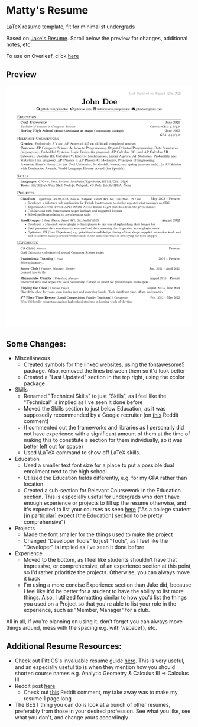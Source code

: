 # Matty's Resume
LaTeX resume template, fit for minimalist undergrads

Based on [Jake's Resume](https://github.com/jakegut/resume). Scroll below the preview for changes, additional notes, etc.

To use on Overleaf, click [here](<NOT DONE BEING UPLOADED YET :)>)

## Preview
![Matty's Resume Preview](<Matty's Resume.png>)

## Some Changes:
- Miscellaneous
  - Created symbols for the linked websites, using the fontawesome5 package. Also, removed the lines between them so it'd look better
  - Created a "Last Updated" section in the top right, using the xcolor package
- Skills
  - Renamed "Technical Skills" to just "Skills", as I feel like the "Technical" is implied as I've seen it done before
  - Moved the Skills section to just below Education, as it was supposedly recommended by a Google recruiter (on [this](https://www.reddit.com/r/csMajors/comments/mzrt2s/comment/gw37pzx/?utm_source=share&utm_medium=web2x&context=3) Reddit comment)
  - (I commented out the frameworks and libraries as I personally did not have experience with a significant amount of them at the time of making this to constitute a section for them individually, so it was better left out for space)
  - Used \LaTeX command to show off LaTeX skills.
- Education
  - Used a smaller text font size for a place to put a possible dual enrollment next to the high school
  - Utilized the Education fields differently, e.g. for my GPA rather than location
  - Created a sub-section for Relevant Coursework in the Education section. This is especially useful for undergrads who don't have enough experience or projects to fill up the resume otherwise, and it's expected to list your courses as seen [here](https://pittcs.wiki/career/resume/) ("As a college student [in particular] expect [the Education] section to be pretty comprehensive")
- Projects
  - Made the font smaller for the things used to make the project
  - Changed "Developer Tools" to just "Tools", as I feel like the "Developer" is implied as I've seen it done before
- Experience
  - Moved to the bottom, as I feel like students shouldn't have that impressive, or comprehensive, of an experience section at this point, so I'd rather prioritize the projects. Otherwise, you can always move it back
  - I'm using a more concise Experience section than Jake did, because I feel like it'd be better for a student to have the ability to list more things. Also, I utilized formatting similar to how you'd list the things you used on a Project so that you're able to list your role in the experience, such as "Member, Manager" for a club.

All in all, if you're planning on using it, don't forget you can always move things around, mess with the spacing e.g. with \vspace{}, etc.
  
## Additional Resume Resources:
- Check out Pitt CS's invaluable resume guide [here](https://pittcs.wiki/career/resume/). This is very useful, and an especially useful tip is when they mention how you should shorten course names e.g. Analytic Geometry & Calculus III -> Calculus III 
- Reddit post [here](https://www.reddit.com/r/jobs/comments/7y8k6p/im_an_exrecruiter_for_some_of_the_top_companies/)
  - Check out [this](https://www.reddit.com/r/cscareerquestions/comments/e8narz/comment/faeq8s6/?utm_source=share&utm_medium=web2x&context=3) Reddit comment, my take away was to make my resume 1 page long
- The BEST thing you can do is look at a bunch of other resumes, preferably from those in your desired profession. See what you like, see what you don't, and change yours accordingly
